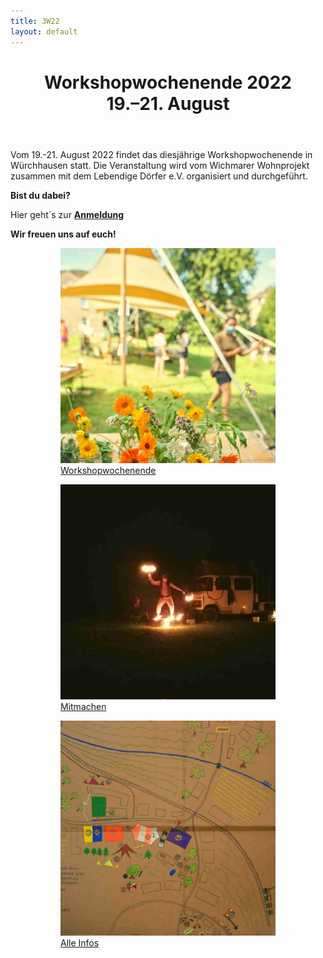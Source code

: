 ```yaml
---
title: 3W22
layout: default
---
```


<header class="www">
<h1> Workshopwochenende 2022 <br> 19.–21. August </h1>
</header>

<div class="wichtig">
<p> </p> <p> </p>
Vom 19.-21. August 2022 findet das diesjährige Workshopwochenende in Würchhausen statt. Die Veranstaltung wird vom Wichmarer Wohnprojekt zusammen mit dem Lebendige Dörfer e.V. organisiert und durchgeführt.
<p>
<strong> Bist du dabei? </strong>
</p>
<p>
Hier geht´s zur <a href="https://framaforms.org/anmeldung-zum-workshopwochenende-wichmar-1625664080">  <strong> Anmeldung </strong> </a>
</p>
<p>
<strong> Wir freuen uns auf euch! </strong>
</p>
</div>




<div>
<figure id="gallery">
 		<figure> <img src="assets/images/w322_workshopwochenende.jpg" alt="">
 			<figcaption class="figcaptiondunkel"> <a href="https://dorf.wichmar.eu/Workshopwochenende.html">  Workshopwochenende </a> </figcaption>
 		</figure>
 		<figure class="mitte"> <img src="assets/images/w322_mitmachen.jpg" alt="">
 			<figcaption> <a href="https://dorf.wichmar.eu/3w22_Mitmachen.html"> Mitmachen </a></figcaption>
 		</figure>
 		<figure class="rechts"> <img src="assets/images/w322_infos.jpg" alt="">
 			<figcaption> <a href="https://dorf.wichmar.eu/Akkordeontest.html"> Alle Infos </a> </figcaption>
 		</figure>
</figure>
</div>






​
